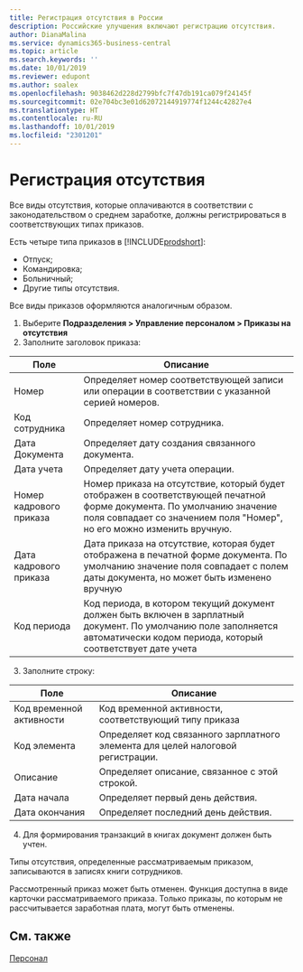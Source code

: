 ```yaml
---
title: Регистрация отсутствия в России
description: Российские улучшения включают регистрацию отсутствия.
author: DianaMalina
ms.service: dynamics365-business-central
ms.topic: article
ms.search.keywords: ''
ms.date: 10/01/2019
ms.reviewer: edupont
ms.author: soalex
ms.openlocfilehash: 9038462d228d2799bfc7f47db191ca079f24145f
ms.sourcegitcommit: 02e704bc3e01d62072144919774f1244c42827e4
ms.translationtype: HT
ms.contentlocale: ru-RU
ms.lasthandoff: 10/01/2019
ms.locfileid: "2301201"
---
```

# <a name="absence-registration"></a>Регистрация отсутствия

Все виды отсутствия, которые оплачиваются в соответствии с законодательством о среднем заработке, должны регистрироваться в соответствующих типах приказов. 

Есть четыре типа приказов в [!INCLUDE[prodshort](../../includes/prodshort.md)]:

- Отпуск; 
- Командировка; 
- Больничный; 
- Другие типы отсутствия. 

Все виды приказов оформляются аналогичным образом. 

1. Выберите **Подразделения > Управление персоналом > Приказы на отсутствия** 
2. Заполните заголовок приказа:

| Поле         | Описание                                                  |
| ------------- | ------------------------------------------------------------ |
| Номер           | Определяет номер соответствующей записи или операции в соответствии с указанной серией номеров. |
| Код сотрудника  | Определяет номер сотрудника.               |
| Дата Документа | Определяет дату создания связанного документа.    |
| Дата учета  | Определяет дату учета операции.                          |
| Номер кадрового приказа  | Номер приказа на отсутствие, который будет отображен в соответствующей печатной форме документа. По умолчанию значение поля совпадает со значением поля "Номер", но его можно изменить вручную. |
| Дата кадрового приказа | Дата приказа на отсутствие, которая будет отображена в печатной форме документа. По умолчанию значение поля совпадает с полем даты документа, но может быть изменено вручную |
| Код периода   | Код периода, в котором текущий документ должен быть включен в зарплатный документ. По умолчанию поле заполняется автоматически кодом периода, который соответствует дате учета |

3. Заполните строку:

| Поле              | Описание                                                  |
| ------------------ | ------------------------------------------------------------ |
| Код временной активности | Код временной активности, соответствующий типу приказа   |
| Код элемента       | Определяет код связанного зарплатного элемента для целей налоговой регистрации. |
| Описание        | Определяет описание, связанное с этой строкой.         |
| Дата начала         | Определяет первый день действия.         |
| Дата окончания           | Определяет последний день действия.          |

4. Для формирования транзакций в книгах документ должен быть учтен. 

Типы отсутствия, определенные рассматриваемым приказом, записываются в записях книги сотрудников. 

Рассмотренный приказ может быть отменен. Функция доступна в виде карточки рассматриваемого приказа. Только приказы, по которым не рассчитывается заработная плата, могут быть отменены.

## <a name="see-also"></a>См. также

[Персонал](Human-Resources.md)
